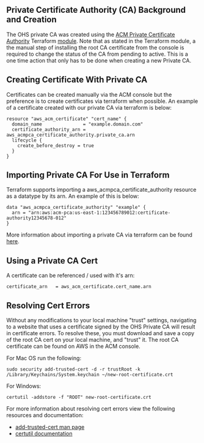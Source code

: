 ## Private Certificate Authority (CA) Background and Creation

The OHS private CA was created using the [ACM Private Certificate Authority](https://docs.aws.amazon.com/acm-pca/latest/userguide/PcaWelcome.html) Terraform [module](https://registry.terraform.io/providers/hashicorp/aws/latest/docs/resources/acmpca_certificate_authority). Note that as stated in the Terraform module, a the manual step of installing the root CA certificate from the console is required to change the status of the CA from pending to active. This is a one time action that only has to be done when creating a new Private CA.

## Creating Certificate With Private CA

Certificates can be created manually via the ACM console but the preference is to create certificates via terraform when possible. An example of a certificate created with our private CA via terraform is below:

```
resource "aws_acm_certificate" "cert_name" {
  domain_name               = "example.domain.com"
  certificate_authority_arn = aws_acmpca_certificate_authority.private_ca.arn
  lifecycle {
    create_before_destroy = true
  }
}
```

## Importing Private CA For Use in Terraform

Terraform supports importing a aws_acmpca_certificate_authority resource as a datatype by its arn. An example of this is below:

```
data "aws_acmpca_certificate_authority" "example" {
  arn = "arn:aws:acm-pca:us-east-1:123456789012:certificate-authority12345678-012"
}
```

More information about importing a private CA via terraform can be found [here](https://registry.terraform.io/providers/hashicorp/aws/latest/docs/data-sources/acmpca_certificate_authority).

## Using a Private CA Cert

A certificate can be referenced / used with it's arn:

```
certificate_arn   = aws_acm_certificate.cert_name.arn
```

## Resolving Cert Errors

Without any modifications to your local machine "trust" settings, navigating to a website that uses a certificate signed by the OHS Private CA will result in certificate errors. To resolve these, you must download and save a copy of the root CA cert on your local machine, and "trust" it. The root CA certificate can be found on AWS in the ACM console.

For Mac OS run the following:

```
sudo security add-trusted-cert -d -r trustRoot -k /Library/Keychains/System.keychain ~/new-root-certificate.crt
```

For Windows:

```
certutil -addstore -f "ROOT" new-root-certificate.crt
```

For more information about resolving cert errors view the following resources and documentation:

- [add-trusted-cert man page](https://www.unix.com/man-page/mojave/1/security)
- [certutil documentation](https://docs.microsoft.com/en-us/windows-server/administration/windows-commands/certutil)
